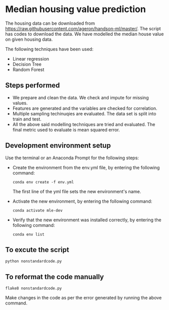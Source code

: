 # Median housing value prediction

The housing data can be downloaded from https://raw.githubusercontent.com/ageron/handson-ml/master/. The script has codes to download the data. We have modelled the median house value on given housing data. 

The following techniques have been used: 

 - Linear regression
 - Decision Tree
 - Random Forest

## Steps performed
 - We prepare and clean the data. We check and impute for missing values.
 - Features are generated and the variables are checked for correlation.
 - Multiple sampling techinuqies are evaluated. The data set is split into train and test.
 - All the above said modelling techniques are tried and evaluated. The final metric used to evaluate is mean squared error.

## Development environment setup
Use the terminal or an Anaconda Prompt for the following steps:

- Create the environment from the env.yml file, by entering the following command:
    ```
    conda env create -f env.yml
    ```
    The first line of the yml file sets the new environment's name.

- Activate the new environment, by entering the following command: 
    ```
    conda activate mle-dev
    ```
- Verify that the new environment was installed correctly, by entering the following command:
    ```
    conda env list
    ```

## To excute the script
```
python nonstandardcode.py
```

## To reformat the code manually
```
flake8 nonstandardcode.py
```
Make changes in the code as per the error generated by running the above command.